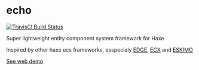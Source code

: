 # echo
[![TravisCI Build Status](https://travis-ci.org/octocake1/echo.svg?branch=master)](https://travis-ci.org/octocake1/echo)

Super lightweight entity component system framework for Haxe

Inspired by other haxe ecs frameworks, esspecialy [EDGE](https://github.com/fponticelli/edge), [ECX](https://github.com/eliasku/ecx) and [ESKIMO](https://github.com/PDeveloper/eskimo)

[See web demo](https://octocake1.github.io/echo/web/)